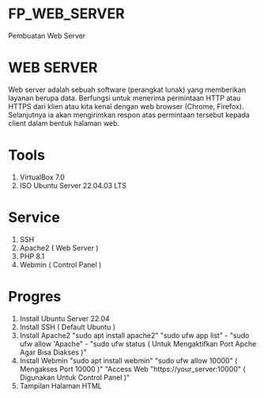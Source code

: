# FP_WEB_SERVER
Pembuatan Web Server

# WEB SERVER
Web server adalah sebuah software (perangkat lunak) yang memberikan layanan berupa data. Berfungsi untuk menerima permintaan HTTP atau HTTPS dari klien atau kita kenal dengan web browser (Chrome, Firefox). Selanjutnya ia akan mengirimkan respon atas permintaan tersebut kepada client dalam bentuk halaman web.

# Tools
1. VirtualBox 7.0
2. ISO Ubuntu Server 22.04.03 LTS

# Service
1. SSH
2. Apache2 ( Web Server )
3. PHP 8.1
4. Webmin ( Control Panel )

# Progres
1. Install Ubuntu Server 22.04
2. Install SSH ( Default Ubuntu )
3. Install Apache2
      "sudo apt install apache2"
      "sudo ufw app list" - "sudo ufw allow 'Apache" - "sudo ufw status ( Untuk Mengaktifkan Port Apche Agar Bisa Diakses )"
4. Install Webmin
      "sudo apt install webmin"
      "sudo ufw allow 10000" ( Mengakses Port 10000 )"
      "Access Web "https://your_server:10000" ( Digunakan Untuk Control Panel )"
5. Tampilan Halaman HTML
   
